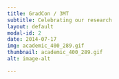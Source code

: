 ```yaml
---
title: GradCon / 3MT
subtitle: Celebrating our research
layout: default
modal-id: 2
date: 2014-07-17
img: academic_400_289.gif
thumbnail: academic_400_289.gif
alt: image-alt

---
```

